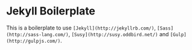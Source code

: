 # Jekyll Boilerplate

This is a boilerplate to use `[Jekyll](http://jekyllrb.com/)`, `[Sass](http://sass-lang.com/)`, `[Susy](http://susy.oddbird.net/)` and `[Gulp](http://gulpjs.com/)`.
